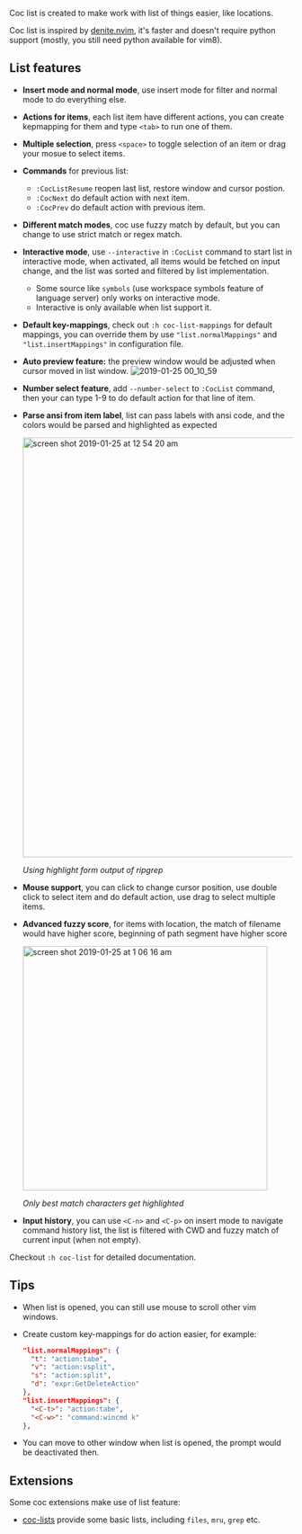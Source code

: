 Coc list is created to make work with list of things easier, like locations.

Coc list is inspired by [denite.nvim](https://github.com/Shougo/denite.nvim), it's faster and doesn't require python support (mostly, you still need python available for vim8).

## List features

- **Insert mode and normal mode**, use insert mode for filter and normal mode to do everything else.
- **Actions for items**, each list item have different actions, you can create kepmapping for them and type `<tab>` to run one of them.
- **Multiple selection**, press `<space>` to toggle selection of an item or drag your mosue to select items.
- **Commands** for previous list:
   - `:CocListResume` reopen last list, restore window and cursor postion.
   - `:CocNext` do default action with next item.
   - `:CocPrev` do default action with previous item.
- **Different match modes**, coc use fuzzy match by default, but you can change to use strict match or regex match.
- **Interactive mode**, use `--interactive` in `:CocList` command to start list in interactive mode, when activated, all items would be fetched on input change, and the list was sorted and filtered by list implementation. 
  - Some source like `symbols` (use workspace symbols feature of language server) only works on interactive mode.
  - Interactive is only available when list support it.
- **Default key-mappings**, check out `:h coc-list-mappings` for default mappings, you can override them by use `"list.normalMappings"` and `"list.insertMappings"` in configuration file.
- **Auto preview feature:** the preview window would be adjusted when cursor moved in list window.
    ![2019-01-25 00_10_59](https://user-images.githubusercontent.com/251450/51693855-af22db80-203a-11e9-9bfe-a62cc49df23f.gif)

- **Number select feature**, add `--number-select` to `:CocList` command, then your can type 1-9 to do default action for that line of item.
- **Parse ansi from item label**, list can pass labels with ansi code, and the colors would be parsed and highlighted as expected

    <img width="747" alt="screen shot 2019-01-25 at 12 54 20 am" src="https://user-images.githubusercontent.com/251450/51694446-ca421b00-203b-11e9-9ee6-bd0259252f48.png">
    
    _Using highlight form output of ripgrep_

- **Mouse support**, you can click to change cursor position, use double click to select item and do default action, use drag to select multiple items.

- **Advanced fuzzy score**, for items with location, the match of filename would have higher score, beginning of path segment have higher score

   <img width="435" alt="screen shot 2019-01-25 at 1 06 16 am" src="https://user-images.githubusercontent.com/251450/51695213-759f9f80-203d-11e9-97bf-aeae5a09fdc5.png">

   _Only best match characters get highlighted_

- **Input history**, you can use `<C-n>` and `<C-p>` on insert mode to navigate command history list, the list is filtered with CWD and fuzzy match of current input (when not empty).

Checkout `:h coc-list` for detailed documentation.

## Tips

* When list is opened, you can still use mouse to scroll other vim windows.
* Create custom key-mappings for do action easier, for example:

    ``` json
    "list.normalMappings": {
      "t": "action:tabe",
      "v": "action:vsplit",
      "s": "action:split",
      "d": "expr:GetDeleteAction"
    },
    "list.insertMappings": {
      "<C-t>": "action:tabe",
      "<C-w>": "command:wincmd k"
    },
    ```
* You can move to other window when list is opened, the prompt would be deactivated then.

## Extensions

Some coc extensions make use of list feature:

- [coc-lists](https://github.com/neoclide/coc-lists) provide some basic lists, including `files`, `mru`, `grep` etc.

